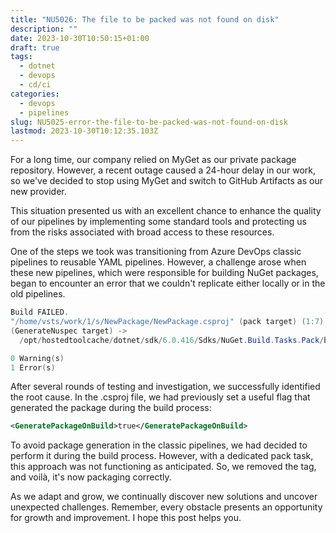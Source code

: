 ```yaml
---
title: "NU5026: The file to be packed was not found on disk"
description: ""
date: 2023-10-30T10:50:15+01:00
draft: true
tags:
  - dotnet
  - devops
  - cd/ci
categories:
  - devops
  - pipelines
slug: NU5025-error-the-file-to-be-packed-was-not-found-on-disk
lastmod: 2023-10-30T10:12:35.103Z
---
```

For a long time, our company relied on MyGet as our private package repository. However, a recent outage caused a 24-hour delay in our work, so we've decided to stop using MyGet and switch to GitHub Artifacts as our new provider.

This situation presented us with an excellent chance to enhance the quality of our pipelines by implementing some standard tools and protecting us from the risks associated with broad access to these resources.

One of the steps we took was transitioning from Azure DevOps classic pipelines to reusable YAML pipelines. However, a challenge arose when these new pipelines, which were responsible for building NuGet packages, began to encounter an error that we couldn't replicate either locally or in the old pipelines.

```powershell
Build FAILED.
"/home/vsts/work/1/s/NewPackage/NewPackage.csproj" (pack target) (1:7) ->
(GenerateNuspec target) -> 
  /opt/hostedtoolcache/dotnet/sdk/6.0.416/Sdks/NuGet.Build.Tasks.Pack/build/NuGet.Build.Tasks.Pack.targets(221,5): error NU5026: The file '/home/vsts/work/1/s/NewPackage/bin/Debug/netstandard2.0/NewPackage.dll' to be packed was not found on disk. [/home/vsts/work/1/s/NewPackage/NewPackage.csproj]

0 Warning(s)
1 Error(s)
```


After several rounds of testing and investigation, we successfully identified the root cause. In the .csproj file, we had previously set a useful flag that generated the package during the build process:
```xml
<GeneratePackageOnBuild>true</GeneratePackageOnBuild>
```

To avoid package generation in the classic pipelines, we had decided to perform it during the build process. However, with a dedicated pack task, this approach was not functioning as anticipated. So, we removed the tag, and voilà, it's now packaging correctly.

As we adapt and grow, we continually discover new solutions and uncover unexpected challenges. Remember, every obstacle presents an opportunity for growth and improvement. I hope this post helps you.